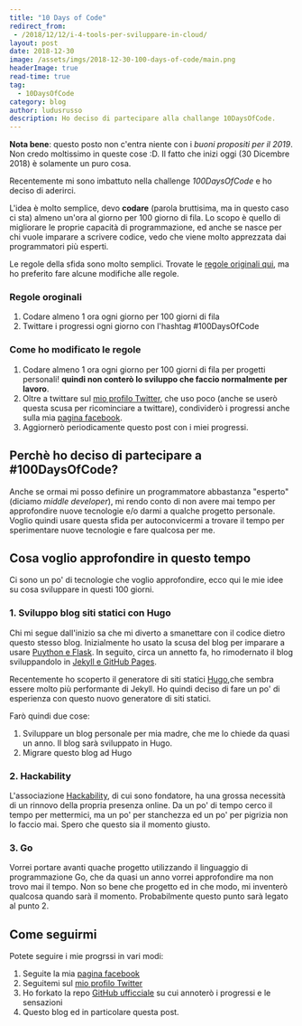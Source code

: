 ```yaml
---
title: "10 Days of Code"
redirect_from:
 - /2018/12/12/i-4-tools-per-sviluppare-in-cloud/
layout: post
date: 2018-12-30
image: /assets/imgs/2018-12-30-100-days-of-code/main.png
headerImage: true
read-time: true
tag:
  - 10DaysOfCode
category: blog
author: ludusrusso
description: Ho deciso di partecipare alla challange 10DaysOfCode.
---
```


**Nota bene**: questo posto non c'entra niente con i *buoni propositi per il 2019*. Non credo moltissimo in queste cose :D. Il fatto che inizi oggi (30 Dicembre 2018) è solamente un puro cosa.

Recentemente mi sono imbattuto nella challenge *100DaysOfCode* e ho deciso di aderirci.

L'idea è molto semplice, devo **codare** (parola bruttisima, ma in questo caso ci sta) almeno un'ora al giorno per 100 giorno di fila. Lo scopo è quello di migliorare le proprie capacità di programmazione, ed anche se nasce per chi vuole imparare a scrivere codice, vedo che viene molto apprezzata dai programmatori più esperti.

Le regole della sfida sono molto semplici. Trovate le [regole originali qui](https://www.100daysofcode.com/), ma ho preferito fare alcune modifiche alle regole.

### Regole oroginali

1. Codare almeno 1 ora ogni giorno per 100 giorni di fila
2. Twittare i progressi ogni giorno con l'hashtag #100DaysOfCode

### Come ho modificato le regole

1. Codare almeno 1 ora ogni giorno per 100 giorni di fila per progetti personali! **quindi non conterò lo sviluppo che faccio normalmente per lavoro**.
2. Oltre a twittare sul [mio profilo Twitter](https://twitter.com/ludusrusso), che uso poco (anche se userò questa scusa per ricominciare a twittare), condividerò i progressi anche sulla mia [pagina facebook](https://www.facebook.com/ludus.russo).
3. Aggiornerò periodicamente questo post con i miei progressi.

## Perchè ho deciso di partecipare a #100DaysOfCode?

Anche se ormai mi posso definire un programmatore abbastanza "esperto" (diciamo *middle developer*), mi rendo conto di non avere mai tempo per approfondire nuove tecnologie e/o darmi a qualche progetto personale. Voglio quindi usare questa sfida per autoconvicermi a trovare il tempo per sperimentare nuove tecnologie e fare qualcosa per me.

## Cosa voglio approfondire in questo tempo

Ci sono un po' di tecnologie che voglio approfondire, ecco qui le mie idee su cosa sviluppare in questi 100 giorni.

### 1. Sviluppo blog siti statici con Hugo
Chi mi segue dall'inizio sa che mi diverto a smanettare con il codice dietro questo stesso blog. Inizialmente ho usato la scusa del blog per imparare a usare [Puython e Flask](https://ludusrusso.cc/2016/12/22/inauguriamo-il-blog/). In seguito, circa un annetto fa, ho rimodernato il blog sviluppandolo in [Jekyll e GitHub Pages](https://ludusrusso.cc/2017/09/17/nuovo-blog/).

Recentemente ho scoperto il generatore di siti statici [Hugo](https://gohugo.io/),che sembra essere molto più performante di Jekyll. Ho quindi deciso di fare un po' di esperienza con questo nuovo generatore di siti statici.

Farò quindi due cose:
1. Sviluppare un blog personale per mia madre, che me lo chiede da quasi un anno. Il blog sarà sviluppato in Hugo.
2. Migrare questo blog ad Hugo

### 2. Hackability

L'associazione [Hackability](http://www.hackability.it/), di cui sono fondatore, ha una grossa necessità di un rinnovo della propria presenza online. Da un po' di tempo cerco il tempo per mettermici, ma un po' per stanchezza ed un po' per pigrizia non lo faccio mai. Spero che questo sia il momento giusto.

### 3. Go

Vorrei portare avanti quache progetto utilizzando il linguaggio di programmazione Go, che da quasi un anno vorrei approfondire ma non trovo mai il tempo. Non so bene che progetto ed in che modo, mi inventerò qualcosa quando sarà il momento. Probabilmente questo punto sarà legato al punto 2.

## Come seguirmi

Potete seguire i mie progrssi in vari modi:

1. Seguite la mia [pagina facebook]()
2. Seguitemi sul [mio profilo Twitter](https://twitter.com/ludusrusso)
3. Ho forkato la repo [GitHub ufficciale](https://github.com/ludusrusso/100-days-of-code) su cui annoterò i progressi e le sensazioni
4. Questo blog ed in particolare questa post.